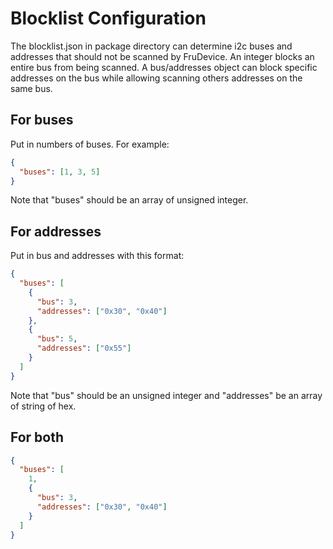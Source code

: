 ﻿# Blocklist Configuration

The blocklist.json in package directory can determine i2c buses and addresses
that should not be scanned by FruDevice. An integer blocks an entire bus from
being scanned. A bus/addresses object can block specific addresses on the bus
while allowing scanning others addresses on the same bus.

## For buses

Put in numbers of buses. For example:

```json
{
  "buses": [1, 3, 5]
}
```

Note that "buses" should be an array of unsigned integer.

## For addresses

Put in bus and addresses with this format:

```json
{
  "buses": [
    {
      "bus": 3,
      "addresses": ["0x30", "0x40"]
    },
    {
      "bus": 5,
      "addresses": ["0x55"]
    }
  ]
}
```

Note that "bus" should be an unsigned integer and "addresses" be an array of
string of hex.

## For both

```json
{
  "buses": [
    1,
    {
      "bus": 3,
      "addresses": ["0x30", "0x40"]
    }
  ]
}
```
